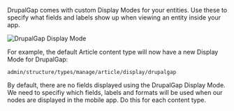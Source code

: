 DrupalGap comes with custom Display Modes for your entities. Use these to specify what fields and labels show up when viewing an entity inside your app.

![DrupalGap Display Mode](http://drupalgap.org/sites/default/files/Screenshot%20from%202013-10-24%2016%3A09%3A19.png)

For example, the default Article content type will now have a new Display Mode for DrupalGap:

`admin/structure/types/manage/article/display/drupalgap`

By default, there are no fields displayed using the DrupalGap Display Mode. We need to specifiy which fields, labels and formats will be used when our nodes are displayed in the mobile app. Do this for each content type.